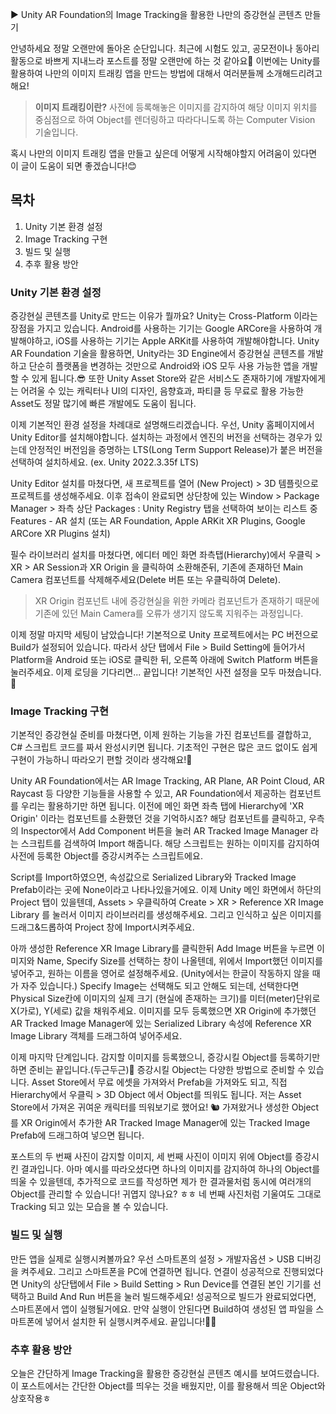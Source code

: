▶ Unity AR Foundation의 Image Tracking을 활용한 나만의 증강현실 콘텐츠 만들기

안녕하세요 정말 오랜만에 돌아온 순단입니다.
최근에 시험도 있고, 공모전이나 동아리 활동으로 바쁘게 지내느라 포스트를 정말 오랜만에 하는 것 같아요🥹
이번에는 Unity를 활용하여 나만의 이미지 트래킹 앱을 만드는 방법에 대해서 여러분들께 소개해드리려고 해요!

> **이미지 트래킹이란?**
> 사전에 등록해놓은 이미지를 감지하여 해당 이미지 위치를 중심점으로 하여 Object를 렌더링하고 따라다니도록 하는 Computer Vision 기술입니다.

혹시 나만의 이미지 트래킹 앱을 만들고 싶은데 어떻게 시작해야할지 어려움이 있다면 이 글이 도움이 되면 좋겠습니다!😊

## 목차
1. Unity 기본 환경 설정
2. Image Tracking 구현
3. 빌드 및 실행
4. 추후 활용 방안

### Unity 기본 환경 설정
증강현실 콘텐츠를 Unity로 만드는 이유가 뭘까요? Unity는 Cross-Platform 이라는 장점을 가지고 있습니다. Android를 사용하는 기기는 Google ARCore을 사용하여 개발해야하고, iOS를 사용하는 기기는 Apple ARKit를 사용하여 개발해야합니다.
Unity AR Foundation 기술을 활용하면, Unity라는 3D Engine에서 증강현실 콘텐츠를 개발하고 단순히 플랫폼을 변경하는 것만으로 Android와 iOS 모두 사용 가능한 앱을 개발할 수 있게 됩니다.😎
또한 Unity Asset Store와 같은 서비스도 존재하기에 개발자에게는 어려울 수 있는 캐릭터나 UI의 디자인, 음향효과, 파티클 등 무료로 활용 가능한 Asset도 정말 많기에 빠른 개발에도 도움이 됩니다.

이제 기본적인 환경 설정을 차례대로 설명해드리겠습니다.
우선, Unity 홈페이지에서 Unity Editor를 설치해야합니다. 설치하는 과정에서 엔진의 버전을 선택하는 경우가 있는데 안정적인 버전임을 증명하는 LTS(Long Term Support Release)가 붙은 버전을 선택하여 설치하세요. (ex. Unity 2022.3.35f LTS)

Unity Editor 설치를 마쳤다면, 새 프로젝트를 열어 (New Project) > 3D 템플릿으로 프로젝트를 생성해주세요. 이후 접속이 완료되면 상단창에 있는 Window > Package Manager > 좌측 상단 Packages : Unity Registry 탭을 선택하여 보이는 리스트 중 Features - AR 설치 (또는 AR Foundation, Apple ARKit XR Plugins, Google ARCore XR Plugins 설치) 

필수 라이브러리 설치를 마쳤다면, 에디터 메인 화면 좌측탭(Hierarchy)에서 우클릭 > XR > AR Session과 XR Origin 을 클릭하여 소환해준뒤, 기존에 존재하던 Main Camera 컴포넌트를 삭제해주세요(Delete 버튼 또는 우클릭하여 Delete). 
> XR Origin 컴포넌트 내에 증강현실을 위한 카메라 컴포넌트가 존재하기 때문에 기존에 있던 Main Camera를 오류가 생기지 않도록 지워주는 과정입니다.

이제 정말 마지막 세팅이 남았습니다! 기본적으로 Unity 프로젝트에서는 PC 버전으로 Build가 설정되어 있습니다. 따라서 상단 탭에서 File > Build Setting에 들어가서 Platform을 Android 또는 iOS로 클릭한 뒤, 오른쪽 아래에 Switch Platform 버튼을 눌러주세요.
이제 로딩을 기다리면... 끝입니다! 기본적인 사전 설정을 모두 마쳤습니다. 👏
### Image Tracking 구현
기본적인 증강현실 준비를 마쳤다면, 이제 원하는 기능을 가진 컴포넌트를 결합하고, C# 스크립트 코드를 짜서 완성시키면 됩니다. 기초적인 구현은 많은 코드 없이도 쉽게 구현이 가능하니 따라오기 편할 것이라 생각해요!🤭

Unity AR Foundation에서는 AR Image Tracking, AR Plane, AR Point Cloud, AR Raycast 등 다양한 기능들을 사용할 수 있고, AR Foundation에서 제공하는 컴포넌트를 우리는 활용하기만 하면 됩니다. 이전에 메인 화면 좌측 탭에 Hierarchy에 'XR Origin' 이라는 컴포넌트를 소환했던 것을 기억하시죠? 해당 컴포넌트를 클릭하고, 우측의 Inspector에서 Add Component 버튼을 눌러 AR Tracked Image Manager 라는 스크립트를 검색하여 Import 해줍니다. 해당 스크립트는 원하는 이미지를 감지하여 사전에 등록한 Object를 증강시켜주는 스크립트에요.

Script를 Import하였으면, 속성값으로 Serialized Library와 Tracked Image Prefab이라는 곳에 None이라고 나타나있을거에요. 이제 Unity 메인 화면에서 하단의 Project 탭이 있을텐데, Assets > 우클릭하여 Create > XR > Reference XR Image Library 를 눌러서 이미지 라이브러리를 생성해주세요.
그리고 인식하고 싶은 이미지를 드래그&드롭하여 Project 창에 Import시켜주세요.

아까 생성한 Reference XR Image Library를 클릭한뒤 Add Image 버튼을 누르면 이미지와 Name, Specify Size를 선택하는 창이 나올텐데, 위에서 Import했던 이미지를 넣어주고, 원하는 이름을 영어로 설정해주세요. (Unity에서는 한글이 작동하지 않을 때가 자주 있습니다.)
Specify Image는 선택해도 되고 안해도 되는데, 선택한다면 Physical Size칸에 이미지의 실제 크기 (현실에 존재하는 크기)를 미터(meter)단위로 X(가로), Y(세로) 값을 채워주세요.
이미지를 모두 등록했으면 XR Origin에 추가했던 AR Tracked Image Manager에 있는 Serialized Library 속성에 Reference XR Image Library 객체를 드래그하여 넣어주세요. 

이제 마지막 단계입니다. 감지할 이미지를 등록했으니, 증강시킬 Object를 등록하기만 하면 준비는 끝입니다.(두근두근)🥰 증강시킬 Object는 다양한 방법으로 준비할 수 있습니다. Asset Store에서 무료 에셋을 가져와서 Prefab을 가져와도 되고, 직접 Hierarchy에서 우클릭 > 3D Object 에서 Object를 띄워도 됩니다. 저는 Asset Store에서 가져온 귀여운 캐릭터를 띄워보기로 했어요! 🐿️ 가져왔거나 생성한 Object를 XR Origin에서 추가한 AR Tracked Image Manager에 있는 Tracked Image Prefab에 드래그하여 넣으면 됩니다.

포스트의 두 번째 사진이 감지할 이미지, 세 번째 사진이 이미지 위에 Object를 증강시킨 결과입니다. 아마 예시를 따라오셨다면 하나의 이미지를 감지하여 하나의 Object를 띄울 수 있을텐데, 추가적으로 코드를 작성하면 제가 한 결과물처럼 동시에 여러개의 Object를 관리할 수 있습니다! 귀엽지 않나요? ㅎㅎ 네 번째 사진처럼 기울여도 그대로 Tracking 되고 있는 모습을 볼 수 있습니다.
### 빌드 및 실행
만든 앱을 실제로 실행시켜볼까요? 우선 스마트폰의 설정 > 개발자옵션 > USB 디버깅을 켜주세요.   그리고 스마트폰을 PC에 연결하면 됩니다. 연결이 성공적으로 진행되었다면 Unity의 상단탭에서 File > Build Setting > Run Device를 연결된 본인 기기를 선택하고 Build And Run 버튼을 눌러 빌드해주세요!
성공적으로 빌드가 완료되었다면, 스마트폰에서 앱이 실행될거에요. 만약 실행이 안된다면 Build하여 생성된 앱 파일을 스마트폰에 넣어서 설치한 뒤 실행시켜주세요.
끝입니다!🎉🎉
### 추후 활용 방안
오늘은 간단하게 Image Tracking을 활용한 증강현실 콘텐츠 예시를 보여드렸습니다. 이 포스트에서는 간단한 Object를 띄우는 것을 배웠지만, 이를 활용해서 띄운 Object와 상호작용ㅎ